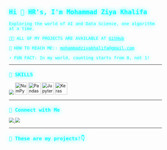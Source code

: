 <h2 align="left" style="font-family:monospace; color:#00ffff; text-shadow: 0px 0px 15px #00ffff;">
Hi 👋 HR's, I'm Mohammad Ziya Khalifa
</h2>

<p align="left" style="font-family:monospace; color:#00ffff; text-shadow: 0px 0px 15px #00ffff;">
  Exploring the world of AI and Data Science, one algorithm at a time.<br><br>
  🧑‍💻 ALL OF MY PROJECTS ARE AVAILABLE AT <a href="[https://github.com/mziyak](https://github.com/mziyak?tab=repositories)" target="_blank" style="color:#00ffff;">GitHub</a><br><br>
  💎 HOW TO REACH ME:: <a href="mailto:mohammadziyakhalifa@gmail.com" style="color:#00ffff;">mohammadziyakhalifa@gmail.com</a><br><br>
  ⚡ FUN FACT: In my world, counting starts from 0, not 1!
</p>

---
<h3 align="left" style="font-family:monospace; color:#00ffff; text-shadow: 0px 0px 15px #00ffff;">
🤖 SKILLS
</h3>
<p align="left">
  <img src="https://skillicons.dev/icons?i=py,pytorch,tensorflow,mysql,postgres,anaconda,flask,html,css,js,vscode" />
  <img src="https://cdn.jsdelivr.net/gh/devicons/devicon/icons/numpy/numpy-original.svg" alt="NumPy" width="40" height="40"/>
  <img src="https://cdn.jsdelivr.net/gh/devicons/devicon/icons/pandas/pandas-original.svg" alt="Pandas" width="40" height="40"/>
  <img src="https://cdn.jsdelivr.net/gh/devicons/devicon/icons/jupyter/jupyter-original.svg" alt="Jupyter Notebook" width="40" height="40"/>
  <img src="https://cdn.jsdelivr.net/gh/devicons/devicon/icons/keras/keras-original.svg" alt="Keras" width="40" height="40"/>
</p>


---

<h3 align="left" style="font-family:monospace; color:#00ffff; text-shadow: 0px 0px 15px #00ffff;">
👤 Connect with Me
</h3>
<p align="left">
  <a href="https://www.linkedin.com/in/ziyakhalifa/" target="_blank">
    <img src="https://img.shields.io/badge/LinkedIn-%230A66C2?style=for-the-badge&logo=linkedin&logoColor=white" />
  </a>
  <a href="mailto:mohammadziyakhalifa@gmail.com">
    <img src="https://img.shields.io/badge/Email-D14836?style=for-the-badge&logo=gmail&logoColor=white" />
  </a>
</p>

---

<h3 align="left" style="font-family:monospace; color:#00ffff; text-shadow: 0px 0px 15px #00ffff;">
🚀 These are my projects!👇
</h3>
